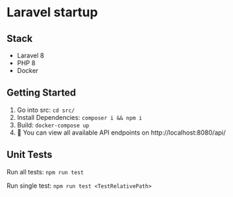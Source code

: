 # Laravel startup

## Stack

- Laravel 8
- PHP 8
- Docker

## Getting Started

1. Go into src: `cd src/`
1. Install Dependencies: `composer i && npm i`
1. Build: `docker-compose up`
1. 🎉 You can view all available API endpoints on http://localhost:8080/api/

## Unit Tests

Run all tests: `npm run test`

Run single test: `npm run test <TestRelativePath>`
